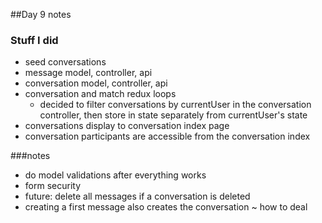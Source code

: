 ##Day 9 notes

### Stuff I did
+ seed conversations
+ message model, controller, api
+ conversation model, controller, api
+ conversation and match redux loops
  - decided to filter conversations by currentUser in the conversation controller,
  then store in state separately from currentUser's state
+ conversations display to conversation index page
+ conversation participants are accessible from the conversation index 


###notes
+ do model validations after everything works
+ form security
+ future: delete all messages if a conversation is deleted
+ creating a first message also creates the conversation ~ how to deal
